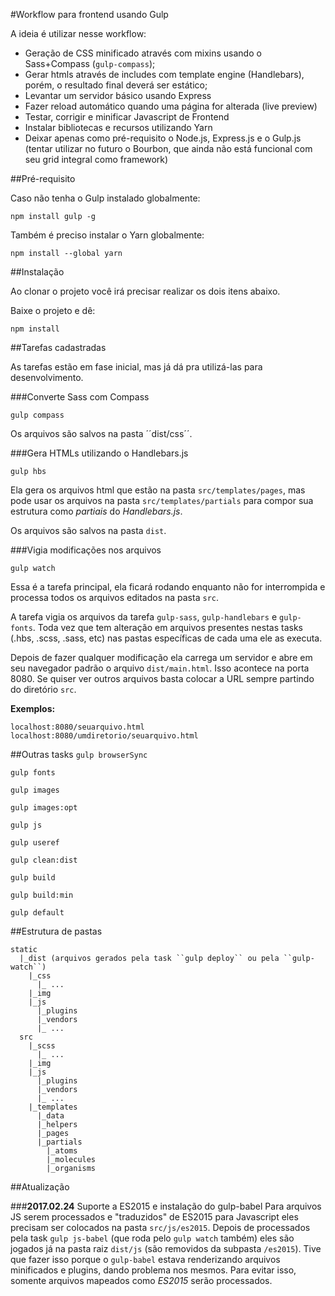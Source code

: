 #Workflow para frontend usando Gulp

A ideia é utilizar nesse workflow:

* Geração de CSS minificado através com mixins usando o Sass+Compass (``gulp-compass``);
* Gerar htmls através de includes com template engine (Handlebars), porém, o resultado final deverá ser estático;
* Levantar um servidor básico usando Express
* Fazer reload automático quando uma página for alterada (live preview)
* Testar, corrigir e minificar Javascript de Frontend
* Instalar bibliotecas e recursos utilizando Yarn
* Deixar apenas como pré-requisito o Node.js, Express.js e o Gulp.js (tentar utilizar no futuro o Bourbon, que ainda não está funcional com seu grid integral como framework)


##Pré-requisito

Caso não tenha o Gulp instalado globalmente:

``npm install gulp -g``

Também é preciso instalar o Yarn globalmente:

``npm install --global yarn``

##Instalação

Ao clonar o projeto você irá precisar realizar os dois itens abaixo.

Baixe o projeto e dê:

``npm install``


##Tarefas cadastradas

As tarefas estão em fase inicial, mas já dá pra utilizá-las para desenvolvimento.

###Converte Sass com Compass

``gulp compass``

Os arquivos são salvos na pasta ´´dist/css´´.

###Gera HTMLs utilizando o Handlebars.js

``gulp hbs``

Ela gera os arquivos html que estão na pasta ``src/templates/pages``, mas pode usar os arquivos na pasta ``src/templates/partials`` para compor sua estrutura como *partiais* do *Handlebars.js*.

Os arquivos são salvos na pasta ``dist``.

###Vigia modificações nos arquivos

``gulp watch``

Essa é a tarefa principal, ela ficará rodando enquanto não for interrompida e processa todos os arquivos editados na pasta ``src``.

A tarefa vigia os arquivos da tarefa ``gulp-sass``, ``gulp-handlebars`` e ``gulp-fonts``. Toda vez que tem alteração em arquivos presentes nestas tasks (.hbs, .scss, .sass, etc) nas pastas específicas de cada uma ele as executa.

Depois de fazer qualquer modificação ela carrega um servidor e abre em seu navegador padrão o arquivo ``dist/main.html``. Isso acontece na porta 8080. Se quiser ver outros arquivos basta colocar a URL sempre partindo do diretório ``src``.

**Exemplos:**

```
localhost:8080/seuarquivo.html
localhost:8080/umdiretorio/seuarquivo.html
```

##Outras tasks
``gulp browserSync``

``gulp fonts``

``gulp images``

``gulp images:opt``

``gulp js``

``gulp useref``

``gulp clean:dist``

``gulp build``

``gulp build:min``

``gulp default``

##Estrutura de pastas

```
static
  |_dist (arquivos gerados pela task ``gulp deploy`` ou pela ``gulp-watch``)
    |_css
      |_ ...
    |_img
    |_js
      |_plugins
      |_vendors
      |_ ...
  src
    |_scss
      |_ ...
    |_img
    |_js
      |_plugins
      |_vendors
      |_ ...
    |_templates
      |_data
      |_helpers
      |_pages
      |_partials
        |_atoms
        |_molecules
        |_organisms
```

##Atualização

###**2017.02.24** Suporte a ES2015 e instalação do gulp-babel
Para arquivos JS serem processados e "traduzidos" de ES2015 para Javascript eles precisam ser colocados na pasta `src/js/es2015`. Depois de processados pela task `gulp js-babel` (que roda pelo `gulp watch` também) eles são jogados já na pasta raiz `dist/js` (são removidos da subpasta `/es2015`). Tive que fazer isso porque o `gulp-babel` estava renderizando arquivos minificados e plugins, dando problema nos mesmos. Para evitar isso, somente arquivos mapeados como *ES2015* serão processados.
